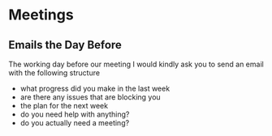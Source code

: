 

# Meetings

## Emails the Day Before

The working day before our meeting I would kindly ask you to send an email with the following structure
- what progress did you make in the last week
- are there any issues that are blocking you
- the plan for the next week
- do you need help with anything? 
- do you actually need a meeting? 

